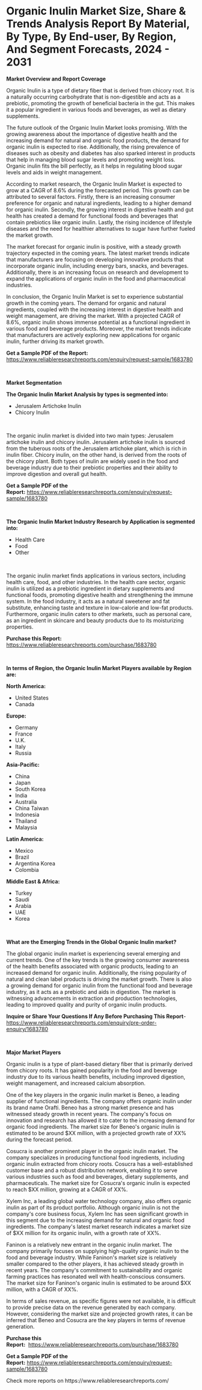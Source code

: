 <p><h1>Organic Inulin Market Size, Share & Trends Analysis Report By Material, By Type, By End-user, By Region, And Segment Forecasts, 2024 - 2031</h1></p><p><strong>Market Overview and Report Coverage</strong></p>
<p><p>Organic Inulin is a type of dietary fiber that is derived from chicory root. It is a naturally occurring carbohydrate that is non-digestible and acts as a prebiotic, promoting the growth of beneficial bacteria in the gut. This makes it a popular ingredient in various foods and beverages, as well as dietary supplements.</p><p>The future outlook of the Organic Inulin Market looks promising. With the growing awareness about the importance of digestive health and the increasing demand for natural and organic food products, the demand for organic inulin is expected to rise. Additionally, the rising prevalence of diseases such as obesity and diabetes has also sparked interest in products that help in managing blood sugar levels and promoting weight loss. Organic inulin fits the bill perfectly, as it helps in regulating blood sugar levels and aids in weight management.</p><p>According to market research, the Organic Inulin Market is expected to grow at a CAGR of 8.6% during the forecasted period. This growth can be attributed to several factors. Firstly, there is an increasing consumer preference for organic and natural ingredients, leading to a higher demand for organic inulin. Secondly, the growing interest in digestive health and gut health has created a demand for functional foods and beverages that contain prebiotics like organic inulin. Lastly, the rising incidence of lifestyle diseases and the need for healthier alternatives to sugar have further fueled the market growth.</p><p>The market forecast for organic inulin is positive, with a steady growth trajectory expected in the coming years. The latest market trends indicate that manufacturers are focusing on developing innovative products that incorporate organic inulin, including energy bars, snacks, and beverages. Additionally, there is an increasing focus on research and development to expand the applications of organic inulin in the food and pharmaceutical industries.</p><p>In conclusion, the Organic Inulin Market is set to experience substantial growth in the coming years. The demand for organic and natural ingredients, coupled with the increasing interest in digestive health and weight management, are driving the market. With a projected CAGR of 8.6%, organic inulin shows immense potential as a functional ingredient in various food and beverage products. Moreover, the market trends indicate that manufacturers are actively exploring new applications for organic inulin, further driving its market growth.</p></p>
<p><strong>Get a Sample PDF of the Report:</strong> <a href="https://www.reliableresearchreports.com/enquiry/request-sample/1683780">https://www.reliableresearchreports.com/enquiry/request-sample/1683780</a></p>
<p>&nbsp;</p>
<p><strong>Market Segmentation</strong></p>
<p><strong>The Organic Inulin Market Analysis by types is segmented into:</strong></p>
<p><ul><li>Jerusalem Artichoke Inulin</li><li>Chicory Inulin</li></ul></p>
<p>&nbsp;</p>
<p><p>The organic inulin market is divided into two main types: Jerusalem artichoke inulin and chicory inulin. Jerusalem artichoke inulin is sourced from the tuberous roots of the Jerusalem artichoke plant, which is rich in inulin fiber. Chicory inulin, on the other hand, is derived from the roots of the chicory plant. Both types of inulin are widely used in the food and beverage industry due to their prebiotic properties and their ability to improve digestion and overall gut health.</p></p>
<p><strong>Get a Sample PDF of the Report:</strong>&nbsp;<a href="https://www.reliableresearchreports.com/enquiry/request-sample/1683780">https://www.reliableresearchreports.com/enquiry/request-sample/1683780</a></p>
<p>&nbsp;</p>
<p><strong>The Organic Inulin Market Industry Research by Application is segmented into:</strong></p>
<p><ul><li>Health Care</li><li>Food</li><li>Other</li></ul></p>
<p>&nbsp;</p>
<p><p>The organic inulin market finds applications in various sectors, including health care, food, and other industries. In the health care sector, organic inulin is utilized as a prebiotic ingredient in dietary supplements and functional foods, promoting digestive health and strengthening the immune system. In the food industry, it acts as a natural sweetener and fat substitute, enhancing taste and texture in low-calorie and low-fat products. Furthermore, organic inulin caters to other markets, such as personal care, as an ingredient in skincare and beauty products due to its moisturizing properties.</p></p>
<p><strong>Purchase this Report:</strong>&nbsp; <a href="https://www.reliableresearchreports.com/purchase/1683780">https://www.reliableresearchreports.com/purchase/1683780</a></p>
<p>&nbsp;</p>
<p><strong>In terms of Region, the Organic Inulin Market Players available by Region are:</strong></p>
<p>
    <p> <strong> North America: </strong>
        <ul>
            <li>United States</li>
            <li>Canada</li>
        </ul>
        </p> 
    <p> <strong> Europe: </strong>
        <ul>
            <li>Germany</li>
            <li>France</li>
            <li>U.K.</li>
            <li>Italy</li>
            <li>Russia</li>
        </ul>
        </p> 
    <p> <strong> Asia-Pacific: </strong>
        <ul>
            <li>China</li>
            <li>Japan</li>
            <li>South Korea</li>
            <li>India</li>
            <li>Australia</li>
            <li>China Taiwan</li>
            <li>Indonesia</li>
            <li>Thailand</li>
            <li>Malaysia</li>
        </ul>
        </p> 
    <p> <strong> Latin America: </strong>
        <ul>
            <li>Mexico</li>
            <li>Brazil</li>
            <li>Argentina Korea</li>
            <li>Colombia</li>
        </ul>
        </p> 
    <p> <strong> Middle East & Africa: </strong>
        <ul>
            <li>Turkey</li>
            <li>Saudi</li>
            <li>Arabia</li>
            <li>UAE</li>
            <li>Korea</li>
        </ul>
    </p>
    </p>
<p>&nbsp;</p>
<p><strong>What are the Emerging Trends in the Global Organic Inulin market?</strong></p>
<p><p>The global organic inulin market is experiencing several emerging and current trends. One of the key trends is the growing consumer awareness of the health benefits associated with organic products, leading to an increased demand for organic inulin. Additionally, the rising popularity of natural and clean label products is driving the market growth. There is also a growing demand for organic inulin from the functional food and beverage industry, as it acts as a prebiotic and aids in digestion. The market is witnessing advancements in extraction and production technologies, leading to improved quality and purity of organic inulin products.</p></p>
<p><strong>Inquire or Share Your Questions If Any Before Purchasing This Report</strong>- <a href="https://www.reliableresearchreports.com/enquiry/pre-order-enquiry/1683780">https://www.reliableresearchreports.com/enquiry/pre-order-enquiry/1683780</a></p>
<p>&nbsp;</p>
<p><strong>Major Market Players</strong></p>
<p><p>Organic inulin is a type of plant-based dietary fiber that is primarily derived from chicory roots. It has gained popularity in the food and beverage industry due to its various health benefits, including improved digestion, weight management, and increased calcium absorption.</p><p>One of the key players in the organic inulin market is Beneo, a leading supplier of functional ingredients. The company offers organic inulin under its brand name Orafti. Beneo has a strong market presence and has witnessed steady growth in recent years. The company's focus on innovation and research has allowed it to cater to the increasing demand for organic food ingredients. The market size for Beneo's organic inulin is estimated to be around $XX million, with a projected growth rate of XX% during the forecast period.</p><p>Cosucra is another prominent player in the organic inulin market. The company specializes in producing functional food ingredients, including organic inulin extracted from chicory roots. Cosucra has a well-established customer base and a robust distribution network, enabling it to serve various industries such as food and beverages, dietary supplements, and pharmaceuticals. The market size for Cosucra's organic inulin is expected to reach $XX million, growing at a CAGR of XX%.</p><p>Xylem Inc, a leading global water technology company, also offers organic inulin as part of its product portfolio. Although organic inulin is not the company's core business focus, Xylem Inc has seen significant growth in this segment due to the increasing demand for natural and organic food ingredients. The company's latest market research indicates a market size of $XX million for its organic inulin, with a growth rate of XX%.</p><p>Faninon is a relatively new entrant in the organic inulin market. The company primarily focuses on supplying high-quality organic inulin to the food and beverage industry. While Faninon's market size is relatively smaller compared to the other players, it has achieved steady growth in recent years. The company's commitment to sustainability and organic farming practices has resonated well with health-conscious consumers. The market size for Faninon's organic inulin is estimated to be around $XX million, with a CAGR of XX%.</p><p>In terms of sales revenue, as specific figures were not available, it is difficult to provide precise data on the revenue generated by each company. However, considering the market size and projected growth rates, it can be inferred that Beneo and Cosucra are the key players in terms of revenue generation.</p></p>
<p><strong>Purchase this Report:</strong>&nbsp;&nbsp;<a href="https://www.reliableresearchreports.com/purchase/1683780">https://www.reliableresearchreports.com/purchase/1683780</a></p>
<p></p>
<p><strong>Get a Sample PDF of the Report:</strong>&nbsp;<a href="https://www.reliableresearchreports.com/enquiry/request-sample/1683780">https://www.reliableresearchreports.com/enquiry/request-sample/1683780</a></p>
<p>Check more reports on https://www.reliableresearchreports.com/</p>